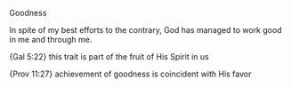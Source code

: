 Goodness


In spite of my best efforts to the contrary, God has managed to work good in me and through me.

{Gal 5:22}
	this trait is part of the fruit of His Spirit in us

{Prov 11:27}
	achievement of goodness is coincident with His favor
